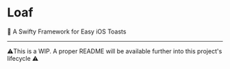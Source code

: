 # Loaf
🍞 A Swifty Framework for Easy iOS Toasts 

____

⚠️This is a WIP. A proper README will be available further into this project's lifecycle ⚠️
